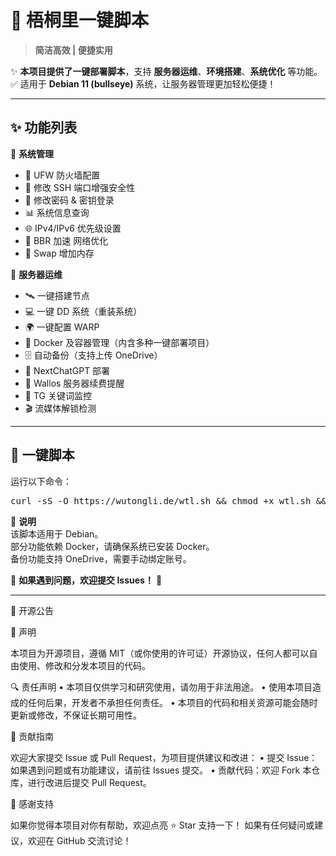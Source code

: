 # 🌿 **梧桐里一键脚本**  

> **简洁高效 | 便捷实用**  

✨ **本项目提供了一键部署脚本**，支持 **服务器运维**、**环境搭建**、**系统优化** 等功能。  
✅ 适用于 **Debian 11 (bullseye)** 系统，让服务器管理更加轻松便捷！    

---

## ✨ **功能列表**

🔧 **系统管理**
- 🛑 UFW 防火墙配置
- 🔐 修改 SSH 端口增强安全性
- 🔑 修改密码 & 密钥登录
- 📊 系统信息查询
- 🌐 IPv4/IPv6 优先级设置
- 🚀 BBR 加速 网络优化
- 💾 Swap 增加内存

🚀 **服务器运维**
- 🛰️ 一键搭建节点
- 💻 一键 DD 系统（重装系统）
- 🌍 一键配置 WARP
- 🐳 Docker 及容器管理（内含多种一键部署项目）
- 🗄️ 自动备份（支持上传 OneDrive）
- 🤖 NextChatGPT 部署
- 📝 Wallos 服务器续费提醒
- 📡 TG 关键词监控
- 🎬 流媒体解锁检测

---

## 🚀 **一键脚本**

运行以下命令：

<pre>
curl -sS -O https://wutongli.de/wtl.sh && chmod +x wtl.sh && ./wtl.sh
</pre>

📌 **说明**  
该脚本适用于 Debian。  
部分功能依赖 Docker，请确保系统已安装 Docker。  
备份功能支持 OneDrive，需要手动绑定账号。

📢 **如果遇到问题，欢迎提交 Issues！** 🎉  

---  

📢 开源公告

📝 声明

本项目为开源项目，遵循 MIT（或你使用的许可证）开源协议，任何人都可以自由使用、修改和分发本项目的代码。

🔍 责任声明
	•	本项目仅供学习和研究使用，请勿用于非法用途。
	•	使用本项目造成的任何后果，开发者不承担任何责任。
	•	本项目的代码和相关资源可能会随时更新或修改，不保证长期可用性。

📌 贡献指南

欢迎大家提交 Issue 或 Pull Request，为项目提供建议和改进：
	•	提交 Issue：如果遇到问题或有功能建议，请前往 Issues 提交。
	•	贡献代码：欢迎 Fork 本仓库，进行改进后提交 Pull Request。

🤝 感谢支持

如果你觉得本项目对你有帮助，欢迎点亮 ⭐ Star 支持一下！
如果有任何疑问或建议，欢迎在 GitHub 交流讨论！